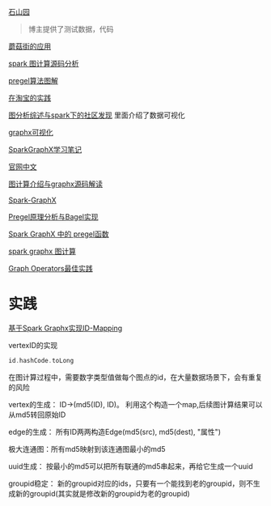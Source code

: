 [石山园](https://www.cnblogs.com/shishanyuan/p/4699644.html)

> 博主提供了测试数据，代码

[蘑菇街的应用](https://codechina.gitcode.host/programmer/2016/51-programmer-2016.html)

[spark 图计算源码分析](https://endymecy.gitbooks.io/spark-graphx-source-analysis/content/)

[pregel算法图解](https://cxybb.com/article/BigData_Hobert/109089865)

[在淘宝的实践](https://www.shuzhiduo.com/A/kPzOO2b3zx/)

[图分析综述与spark下的社区发现](http://limuzhi.com/2019/07/24/graph-algorithm-community-detection/) 里面介绍了数据可视化

[graphx可视化](http://www.demodashi.com/demo/10644.html)

[SparkGraphX学习笔记](https://blog.csdn.net/qq_34531825/article/details/52324905?utm_medium=distribute.pc_relevant.none-task-blog-2%7Edefault%7ECTRLIST%7Edefault-1.no_search_link&depth_1-utm_source=distribute.pc_relevant.none-task-blog-2%7Edefault%7ECTRLIST%7Edefault-1.no_search_link)

[官网中文](https://endymecy.gitbooks.io/spark-programming-guide-zh-cn/content/graphx-programming-guide/)

[图计算介绍与graphx源码解读](https://mp.weixin.qq.com/s/hiyTxACFSZH1PcjV8KWNTA)

[Spark-GraphX](https://blog.csdn.net/lxk199266/article/details/117301258)

[Pregel原理分析与Bagel实现](https://lanechen.gitbooks.io/spark-dig-and-buried/content/spark/pregel-bagel.html)

[Spark GraphX 中的 pregel函数](https://blog.csdn.net/hanweileilei/article/details/89764466)

[spark graphx 图计算](https://www.jianshu.com/p/ad5cedc30ba4)

[Graph Operators最佳实践](https://codeantenna.com/a/elXMSgEXpn)

# 实践

[基于Spark Graphx实现ID-Mapping](https://cloud.tencent.com/developer/article/1719468)

vertexID的实现

```scala
id.hashCode.toLong
```

在图计算过程中，需要数字类型值做每个图点的id，在大量数据场景下，会有重复的风险

vertex的生成： ID->(md5(ID), ID)。 利用这个构造一个map,后续图计算结果可以从md5转回原始ID

edge的生成： 所有ID两两构造Edge(md5(src), md5(dest), "属性")

极大连通图：所有md5映射到该连通图最小的md5

uuid生成： 按最小的md5可以把所有联通的md5串起来，再给它生成一个uuid

groupid稳定：
新的groupid对应的ids，只要有一个能找到老的groupid，则不生成新的groupid(其实就是修改新的groupid为老的groupid)